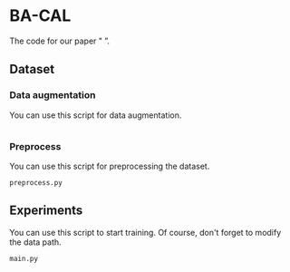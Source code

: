 # BA-CAL
The code for our paper " ”.

## Dataset
### Data augmentation
You can use this script for data augmentation.
```

```
### Preprocess
You can use this script for preprocessing the dataset.
```
preprocess.py
``` 

## Experiments 
You can use this script to start training. Of course, don't forget to modify the data path.
```
main.py
```



